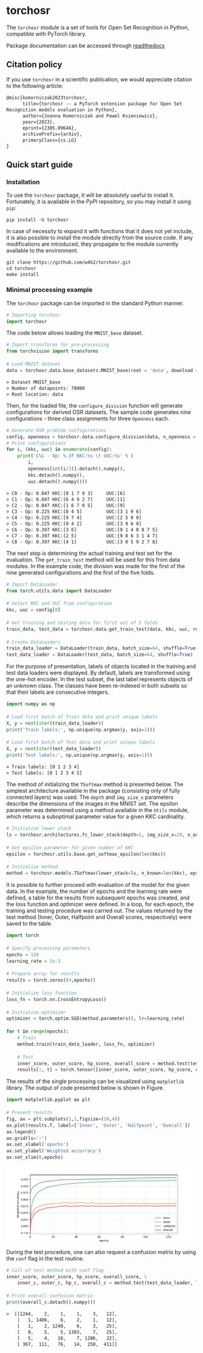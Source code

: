 # torchosr

The ``torchosr`` module is a set of tools for Open Set Recognition in Python, compatible with PyTorch library.

Package documentation can be accessed through [readthedocs](https://torchosr.readthedocs.io)

## Citation policy

If you use `torchosr` in a scientific publication, we would appreciate citation to the following article:

```
@misc{komorniczak2023torchosr,
      title={torchosr -- a PyTorch extension package for Open Set Recognition models evaluation in Python}, 
      author={Joanna Komorniczak and Pawel Ksieniewicz},
      year={2023},
      eprint={2305.09646},
      archivePrefix={arXiv},
      primaryClass={cs.LG}
}
```
## Quick start guide

### Installation
To use the `torchosr` package, it will be absolutely useful to install it. Fortunately, it is available in the *PyPI* repository, so you may install it using `pip`:

```shell
pip install -U torchosr
```

In case of necessity to expand it with functions that it does not yet include, it is also possible to install the module directly from the source code. If any modifications are introduced, they propagate to the module currently available to the environment.

```shell
git clone https://github.com/w4k2/torchosr.git
cd torchosr
make install
```

### Minimal processing example

The `torchosr` package can be imported in the standard Python manner.

```python
# Importing torchosr
import torchosr
```
The code below allows loading the `MNIST_base` dataset.

```python
# Import transforms for pre-processing
from torchvision import transforms

# Load MNIST dataset
data = torchosr.data.base_datasets.MNIST_base(root = 'data', download = True, transform = transforms.Compose([transforms.Resize(28),transforms.ToTensor()]))

```
```
> Dataset MNIST_base
> Number of datapoints: 70000
> Root location: data
```

Then, for the loaded file, the `configure_division` function will generate configurations for derived OSR datasets. The sample code generates nine configurations - three class assignments for three `Openness` each.

```python
# Generate OSR problem configurations
config, openness = torchosr.data.configure_division(data, n_openness = 3, repeats = 3, seed = 1234)
# Print configurations
for i, (kkc, uuc) in enumerate(config):
    print('C%i - Op: %.3f KKC:%s \t UUC:%s' % (
        i, 
        openness[int(i/3)].detach().numpy(), 
        kkc.detach().numpy(), 
        uuc.detach().numpy()))
```
```
> C0 - Op: 0.047 KKC:[0 1 7 9 3] 	 UUC:[6]
> C1 - Op: 0.047 KKC:[6 4 9 2 7] 	 UUC:[1]
> C2 - Op: 0.047 KKC:[1 6 7 0 5] 	 UUC:[9]
> C3 - Op: 0.225 KKC:[8 4 5] 	     UUC:[3 1 9 6]
> C4 - Op: 0.225 KKC:[9 7 4] 	     UUC:[2 5 0 8]
> C5 - Op: 0.225 KKC:[0 4 2] 	     UUC:[3 9 6 8]
> C6 - Op: 0.397 KKC:[3 6] 	         UUC:[9 1 4 0 8 7 5]
> C7 - Op: 0.397 KKC:[2 5] 	         UUC:[9 8 6 3 1 4 7]
> C8 - Op: 0.397 KKC:[4 1] 	         UUC:[3 0 5 9 2 7 8]
```

The next step is determining the actual training and test set for the evaluation. The `get_train_test` method will be used for this from data modules. In the example code, the division was made for the first of the nine generated configurations and the first of the five folds.

```python
# Import DataLoader
from torch.utils.data import DataLoader

# Select KKC and UUC from configuration
kkc, uuc = config[0]

# Get training and testing data for first out of 5 folds
train_data, test_data = torchosr.data.get_train_test(data, kkc, uuc, root = 'data', tunning = False, fold = 0, n_folds = 5, seed = 1234)

# Create DataLoaders
train_data_loader = DataLoader(train_data, batch_size=64, shuffle=True)
test_data_loader = DataLoader(test_data, batch_size=64, shuffle=True)
```

For the purpose of presentation, labels of objects located in the training and test data loaders were displayed. By default, labels are transformed using the one-hot encoder. In the test subset, the last label represents objects of an unknown class. The classes have been re-indexed in both subsets so that their labels are consecutive integers.

```python
import numpy as np

# Load first batch of Train data and print unique labels
X, y = next(iter(train_data_loader))
print('Train labels:', np.unique(np.argmax(y, axis=1)))

# Load first batch of Test data and print unique labels
X, y = next(iter(test_data_loader))
print('Test labels:', np.unique(np.argmax(y, axis=1)))
```

```
> Train labels: [0 1 2 3 4]
> Test labels: [0 1 2 3 4 5]
```

The method of initializing the `TSoftmax` method is presented below. The simplest architecture available in the package (consisting only of fully connected layers) was used. The `depth` and `img_size_x` parameters describe the dimensions of the images in the MNIST set. The epsilon parameter was determined using a method available in the `Utils` module, which returns a suboptimal parameter value for a given KKC cardinality.

```python
# Initialize lower stack
ls = torchosr.architectures.fc_lower_stack(depth=1, img_size_x=28, n_out_channels=64)

# Get epsilon parameter for given number of KKC
epsilon = torchosr.utils.base.get_softmax_epsilon(len(kkc))

# Initialize method
method = torchosr.models.TSoftmax(lower_stack=ls, n_known=len(kkc), epsilon=epsilon)
```

It is possible to further proceed with evaluation of the model for the given data. In the example, the number of epochs and the learning rate were defined, a table for the results from subsequent epochs was created, and the loss function and optimizer were defined. In a loop, for each epoch, the training and testing procedure was carried out. The values returned by the test method (Inner, Outer, Halfpoint and Overall scores, respectively) were saved to the table.

```python
import torch

# Specify processing parameters
epochs = 128
learning_rate = 1e-3

# Prepare array for results
results = torch.zeros((4,epochs))

# Initialize loss function
loss_fn = torch.nn.CrossEntropyLoss()

# Initialize optimizer
optimizer = torch.optim.SGD(method.parameters(), lr=learning_rate)

for t in range(epochs):
    # Train
    method.train(train_data_loader, loss_fn, optimizer)
    
    # Test
    inner_score, outer_score, hp_score, overall_score = method.test(test_data_loader, loss_fn)
    results[:, t] = torch.tensor([inner_score, outer_score, hp_score, overall_score])     
```

The results of the single processing can be visualized using `matplotlib` library. The output of code presented below is shown in Figure.

```python
import matplotlib.pyplot as plt

# Present results
fig, ax = plt.subplots(1,1,figsize=(10,4))
ax.plot(results.T, label=['Inner', 'Outer', 'Halfpoint', 'Overall'])
ax.legend()
ax.grid(ls=':')
ax.set_xlabel('epochs')
ax.set_ylabel('Weighted accurracy')
ax.set_xlim(0,epochs)
```

![Example results](example.png)

During the test procedure, one can also request a confusion matrix by using the `conf` flag in the test routine.

```python
# Call of test method with conf flag
inner_score, outer_score, hp_score, overall_score, \
    inner_c, outer_c, hp_c, overall_c = method.test(test_data_loader, loss_fn, conf=True)

# Print overall confusion matrix
print(overall_c.detach().numpy())

```
```
>  [[1244,    2,    1,    1,    3,   12],
    [   1, 1406,    6,    2,    1,   12],
    [   1,    2, 1240,    6,    3,   25],
    [   0,    5,    5, 1303,    7,   25],
    [   5,    4,   18,    7, 1206,   22],
    [ 367,  111,   76,   14,  250,  411]]
```


